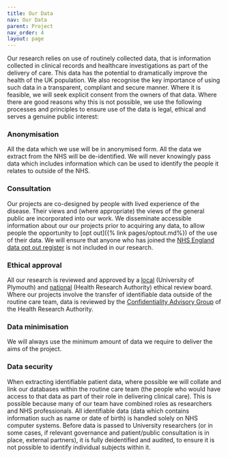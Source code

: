 ```yaml
---
title: Our Data
nav: Our Data
parent: Project
nav_order: 4
layout: page
---
```


Our research relies on use of routinely collected data, that is information collected in clinical records and healthcare investigations as part of the delivery of care. This data has the potential to dramatically improve the health of the UK population. We also recognise the key importance of using such data in a transparent, compliant and secure manner. Where it is feasible, we will seek explicit consent from the owners of that data. Where there are good reasons why this is not possible, we use the following processes and principles to ensure use of the data is legal, ethical and serves a genuine public interest:

### Anonymisation
All the data which we use will be in anonymised form. All the data we extract from the NHS will be de-identified. We will never knowingly pass data which includes information which can be used to identify the people it relates to outside of the NHS.

### Consultation
Our projects are co-designed by people with lived experience of the disease. Their views and (where appropriate) the views of the general public are incorporated into our work. We disseminate accessible information about our our projects prior to acquiring any data, to allow people the opportunity to [opt out]({% link pages/optout.md%}) of the use of their data. We will ensure that anyone who has joined the [NHS England data opt out register](https://digital.nhs.uk/services/national-data-opt-out) is not included in our research.

### Ethical approval
All our research is reviewed and approved by a [local](https://www.plymouth.ac.uk/research/governance/research-ethics-policy) (University of Plymouth) and [national](https://www.hra.nhs.uk/approvals-amendments/what-approvals-do-i-need/research-ethics-committee-review/) (Health Research Authority) ethical review board. Where our projects involve the transfer of identifiable data outside of the routine care team, data is reviewed by the [Confidentiality Advisory Group](https://www.hra.nhs.uk/about-us/committees-and-services/confidentiality-advisory-group/) of the Health Research Authority. 

### Data minimisation
We will always use the minimum amount of data we require to deliver the aims of the project.

### Data security

When extracting identifiable patient data, where possible we will collate and link our databases within the routine care team (the people who would have access to that data as part of their role in delivering clinical care). This is possible because many of our team have combined roles as researchers and NHS professionals. All identifiable data (data which contains information such as name or date of birth) is handled solely on NHS computer systems. Before data is passed to University researchers (or in some cases, if relevant governance and patient/public consultation is in place, external partners), it is fully deidentified and audited, to ensure it is not possible to identify individual subjects within it. 
